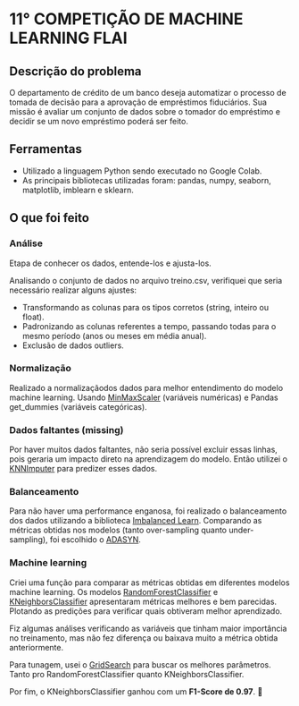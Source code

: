 # 11° COMPETIÇÃO DE MACHINE LEARNING FLAI

## Descrição do problema 
O departamento de crédito de um banco deseja automatizar o processo de tomada de decisão para a aprovação de empréstimos fiduciários. Sua missão é avaliar um conjunto de dados sobre o tomador do empréstimo e decidir se um novo empréstimo poderá ser feito.

## Ferramentas
- Utilizado a linguagem Python sendo executado no Google Colab.
- As principais bibliotecas utilizadas foram: pandas, numpy, seaborn, matplotlib, imblearn e sklearn.

## O que foi feito

### Análise
Etapa de conhecer os dados, entende-los e ajusta-los.

Analisando o conjunto de dados no arquivo treino.csv, verifiquei que seria necessário realizar alguns ajustes:
- Transformando as colunas para os tipos corretos (string, inteiro ou float).
- Padronizando as colunas referentes a tempo, passando todas para o mesmo período (anos ou meses em média anual).
- Exclusão de dados outliers.

### Normalização
Realizado a normalizaçãodos dados para melhor entendimento do modelo machine learning. Usando [MinMaxScaler](https://scikit-learn.org/stable/modules/generated/sklearn.preprocessing.MinMaxScaler.html) (variáveis numéricas) e Pandas get_dummies (variáveis categóricas).

### Dados faltantes (missing)
Por haver muitos dados faltantes, não seria possível excluir essas linhas, pois geraria um impacto direto na aprendizagem do modelo. Então utilizei o [KNNImputer](https://scikit-learn.org/stable/modules/generated/sklearn.impute.KNNImputer.html) para predizer esses dados.

### Balanceamento
Para não haver uma performance enganosa, foi realizado o balanceamento dos dados utilizando a biblioteca [Imbalanced Learn](https://imbalanced-learn.org/stable/user_guide.html#user-guide). Comparando as métricas obtidas nos modelos (tanto over-sampling quanto under-sampling), foi escolhido o [ADASYN](https://imbalanced-learn.org/stable/references/generated/imblearn.over_sampling.ADASYN.html#imblearn.over_sampling.ADASYN).

### Machine learning
Criei uma função para comparar as métricas obtidas em diferentes modelos machine learning. Os modelos [RandomForestClassifier](https://scikit-learn.org/stable/modules/generated/sklearn.ensemble.RandomForestClassifier.html) e [KNeighborsClassifier](https://scikit-learn.org/stable/modules/generated/sklearn.neighbors.KNeighborsClassifier.html) apresentaram métricas melhores e bem parecidas. Plotando as predições para verificar quais obtiveram melhor aprendizado.

Fiz algumas análises verificando as variáveis que tinham maior importância no treinamento, mas não fez diferença ou baixava muito a métrica obtida anteriormente.

Para tunagem, usei o [GridSearch](https://scikit-learn.org/stable/modules/generated/sklearn.model_selection.GridSearchCV.html) para buscar os melhores parâmetros. Tanto pro RandomForestClassifier quanto KNeighborsClassifier.

Por fim, o KNeighborsClassifier ganhou com um **F1-Score de 0.97**. :tada:
